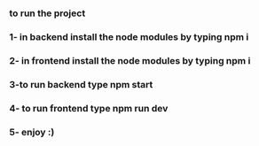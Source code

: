 <h3>to run the project</h3>
<h3>1- in backend install the node modules by typing npm i </h3>
<h3>2- in frontend install the node modules by typing npm i </h3>
<h3>3-to run backend type npm start</h3>
<h3>4- to run frontend type npm run dev</h3>
<h3>5- enjoy :)</h3>
